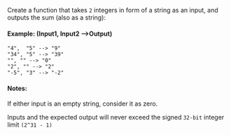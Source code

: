 Create a function that takes ```2``` integers in form of a string as an input, and outputs the sum (also as a string):

#### Example: (Input1, Input2 -->Output)
```
"4",  "5" --> "9"
"34", "5" --> "39"
"", "" --> "0"
"2", "" --> "2"
"-5", "3" --> "-2"
```
#### Notes:

If either input is an empty string, consider it as zero.

Inputs and the expected output will never exceed the signed ```32-bit``` integer limit ```(2^31 - 1)```